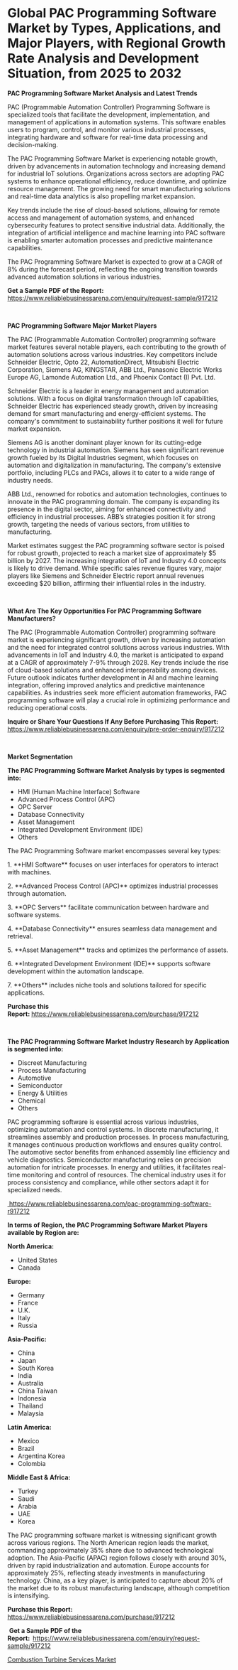 <p><h1>Global PAC Programming Software Market by Types, Applications, and Major Players, with Regional Growth Rate Analysis and Development Situation, from 2025 to 2032</h1></p><p><strong>PAC Programming Software Market Analysis and Latest Trends</strong></p>
<p><p>PAC (Programmable Automation Controller) Programming Software is specialized tools that facilitate the development, implementation, and management of applications in automation systems. This software enables users to program, control, and monitor various industrial processes, integrating hardware and software for real-time data processing and decision-making.</p><p>The PAC Programming Software Market is experiencing notable growth, driven by advancements in automation technology and increasing demand for industrial IoT solutions. Organizations across sectors are adopting PAC systems to enhance operational efficiency, reduce downtime, and optimize resource management. The growing need for smart manufacturing solutions and real-time data analytics is also propelling market expansion.</p><p>Key trends include the rise of cloud-based solutions, allowing for remote access and management of automation systems, and enhanced cybersecurity features to protect sensitive industrial data. Additionally, the integration of artificial intelligence and machine learning into PAC software is enabling smarter automation processes and predictive maintenance capabilities.</p><p>The PAC Programming Software Market is expected to grow at a CAGR of 8% during the forecast period, reflecting the ongoing transition towards advanced automation solutions in various industries.</p></p>
<p><strong>Get a Sample PDF of the Report:&nbsp;</strong> <a href="https://www.reliablebusinessarena.com/enquiry/request-sample/917212?utm_campaign=2800&utm_medium=2&utm_source=Github&utm_content=ia&utm_term=07032025&utm_id=pac-programming-software">https://www.reliablebusinessarena.com/enquiry/request-sample/917212</a></p>
<p>&nbsp;</p>
<p><strong>PAC Programming Software Major Market Players</strong></p>
<p><p>The PAC (Programmable Automation Controller) programming software market features several notable players, each contributing to the growth of automation solutions across various industries. Key competitors include Schneider Electric, Opto 22, AutomationDirect, Mitsubishi Electric Corporation, Siemens AG, KINGSTAR, ABB Ltd., Panasonic Electric Works Europe AG, Lamonde Automation Ltd., and Phoenix Contact (I) Pvt. Ltd.</p><p>Schneider Electric is a leader in energy management and automation solutions. With a focus on digital transformation through IoT capabilities, Schneider Electric has experienced steady growth, driven by increasing demand for smart manufacturing and energy-efficient systems. The company's commitment to sustainability further positions it well for future market expansion.</p><p>Siemens AG is another dominant player known for its cutting-edge technology in industrial automation. Siemens has seen significant revenue growth fueled by its Digital Industries segment, which focuses on automation and digitalization in manufacturing. The company's extensive portfolio, including PLCs and PACs, allows it to cater to a wide range of industry needs.</p><p>ABB Ltd., renowned for robotics and automation technologies, continues to innovate in the PAC programming domain. The company is expanding its presence in the digital sector, aiming for enhanced connectivity and efficiency in industrial processes. ABB’s strategies position it for strong growth, targeting the needs of various sectors, from utilities to manufacturing.</p><p>Market estimates suggest the PAC programming software sector is poised for robust growth, projected to reach a market size of approximately $5 billion by 2027. The increasing integration of IoT and Industry 4.0 concepts is likely to drive demand. While specific sales revenue figures vary, major players like Siemens and Schneider Electric report annual revenues exceeding $20 billion, affirming their influential roles in the industry.</p></p>
<p>&nbsp;</p>
<p><strong>What Are The Key Opportunities For PAC Programming Software Manufacturers?</strong></p>
<p><p>The PAC (Programmable Automation Controller) programming software market is experiencing significant growth, driven by increasing automation and the need for integrated control solutions across various industries. With advancements in IoT and Industry 4.0, the market is anticipated to expand at a CAGR of approximately 7-9% through 2028. Key trends include the rise of cloud-based solutions and enhanced interoperability among devices. Future outlook indicates further development in AI and machine learning integration, offering improved analytics and predictive maintenance capabilities. As industries seek more efficient automation frameworks, PAC programming software will play a crucial role in optimizing performance and reducing operational costs.</p></p>
<p><strong>Inquire or Share Your Questions If Any Before Purchasing This Report:</strong> <a href="https://www.reliablebusinessarena.com/enquiry/pre-order-enquiry/917212?utm_campaign=2800&utm_medium=2&utm_source=Github&utm_content=ia&utm_term=07032025&utm_id=pac-programming-software">https://www.reliablebusinessarena.com/enquiry/pre-order-enquiry/917212</a></p>
<p>&nbsp;</p>
<p><strong>Market Segmentation</strong></p>
<p><strong>The PAC Programming Software Market Analysis by types is segmented into:</strong></p>
<p><ul><li>HMI (Human Machine Interface) Software</li><li>Advanced Process Control (APC)</li><li>OPC Server</li><li>Database Connectivity</li><li>Asset Management</li><li>Integrated Development Environment (IDE)</li><li>Others</li></ul></p>
<p><p>The PAC Programming Software market encompasses several key types: </p><p>1. **HMI Software** focuses on user interfaces for operators to interact with machines. </p><p>2. **Advanced Process Control (APC)** optimizes industrial processes through automation. </p><p>3. **OPC Servers** facilitate communication between hardware and software systems. </p><p>4. **Database Connectivity** ensures seamless data management and retrieval. </p><p>5. **Asset Management** tracks and optimizes the performance of assets. </p><p>6. **Integrated Development Environment (IDE)** supports software development within the automation landscape. </p><p>7. **Others** includes niche tools and solutions tailored for specific applications.</p></p>
<p><strong>Purchase this Report:&nbsp;</strong><a href="https://www.reliablebusinessarena.com/purchase/917212?utm_campaign=2800&utm_medium=2&utm_source=Github&utm_content=ia&utm_term=07032025&utm_id=pac-programming-software">https://www.reliablebusinessarena.com/purchase/917212</a></p>
<p>&nbsp;</p>
<p><strong>The PAC Programming Software Market Industry Research by Application is segmented into:</strong></p>
<p><ul><li>Discreet Manufacturing</li><li>Process Manufacturing</li><li>Automotive</li><li>Semiconductor</li><li>Energy & Utilities</li><li>Chemical</li><li>Others</li></ul></p>
<p><p>PAC programming software is essential across various industries, optimizing automation and control systems. In discrete manufacturing, it streamlines assembly and production processes. In process manufacturing, it manages continuous production workflows and ensures quality control. The automotive sector benefits from enhanced assembly line efficiency and vehicle diagnostics. Semiconductor manufacturing relies on precision automation for intricate processes. In energy and utilities, it facilitates real-time monitoring and control of resources. The chemical industry uses it for process consistency and compliance, while other sectors adapt it for specialized needs.</p></p>
<p><a href="https://www.reliablebusinessarena.com/pac-programming-software-r917212?utm_campaign=2800&utm_medium=2&utm_source=Github&utm_content=ia&utm_term=07032025&utm_id=pac-programming-software">&nbsp;https://www.reliablebusinessarena.com/pac-programming-software-r917212</a></p>
<p><strong>In terms of Region, the PAC Programming Software Market Players available by Region are:</strong></p>
<p>
    <p> <strong> North America: </strong>
        <ul>
            <li>United States</li>
            <li>Canada</li>
        </ul>
        </p> 
    <p> <strong> Europe: </strong>
        <ul>
            <li>Germany</li>
            <li>France</li>
            <li>U.K.</li>
            <li>Italy</li>
            <li>Russia</li>
        </ul>
        </p> 
    <p> <strong> Asia-Pacific: </strong>
        <ul>
            <li>China</li>
            <li>Japan</li>
            <li>South Korea</li>
            <li>India</li>
            <li>Australia</li>
            <li>China Taiwan</li>
            <li>Indonesia</li>
            <li>Thailand</li>
            <li>Malaysia</li>
        </ul>
        </p> 
    <p> <strong> Latin America: </strong>
        <ul>
            <li>Mexico</li>
            <li>Brazil</li>
            <li>Argentina Korea</li>
            <li>Colombia</li>
        </ul>
        </p> 
    <p> <strong> Middle East & Africa: </strong>
        <ul>
            <li>Turkey</li>
            <li>Saudi</li>
            <li>Arabia</li>
            <li>UAE</li>
            <li>Korea</li>
        </ul>
    </p>
    </p>
<p><p>The PAC programming software market is witnessing significant growth across various regions. The North American region leads the market, commanding approximately 35% share due to advanced technological adoption. The Asia-Pacific (APAC) region follows closely with around 30%, driven by rapid industrialization and automation. Europe accounts for approximately 25%, reflecting steady investments in manufacturing technology. China, as a key player, is anticipated to capture about 20% of the market due to its robust manufacturing landscape, although competition is intensifying.</p></p>
<p><strong>Purchase this Report: </strong><a href="https://www.reliablebusinessarena.com/purchase/917212?utm_campaign=2800&utm_medium=2&utm_source=Github&utm_content=ia&utm_term=07032025&utm_id=pac-programming-software">https://www.reliablebusinessarena.com/purchase/917212</a></p>
<p>&nbsp;<strong>Get a Sample PDF of the Report:&nbsp;&nbsp;</strong><a href="https://www.reliablebusinessarena.com/enquiry/request-sample/917212?utm_campaign=2800&utm_medium=2&utm_source=Github&utm_content=ia&utm_term=07032025&utm_id=pac-programming-software">https://www.reliablebusinessarena.com/enquiry/request-sample/917212</a></p>
<p><strong></strong></p>
<p><p><a href="https://github.com/boisetwa16/Market-Research-Report-List-1/blob/main/combustion-turbine-services-market.md?utm_campaign=2800&utm_medium=2&utm_source=Github&utm_content=ia&utm_term=07032025&utm_id=pac-programming-software">Combustion Turbine Services Market</a></p></p>